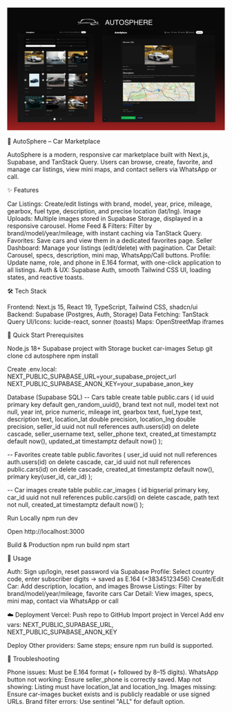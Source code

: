![AutoSphere Screenshot](./public/AUTOSPHERE.png)




🚗 AutoSphere – Car Marketplace

AutoSphere is a modern, responsive car marketplace built with Next.js, Supabase, and TanStack Query. Users can browse, create, favorite, and manage car listings, view mini maps, and contact sellers via WhatsApp or call.



✨ Features

Car Listings: Create/edit listings with brand, model, year, price, mileage, gearbox, fuel type, description, and precise location (lat/lng).
Image Uploads: Multiple images stored in Supabase Storage, displayed in a responsive carousel.
Home Feed & Filters: Filter by brand/model/year/mileage, with instant caching via TanStack Query.
Favorites: Save cars and view them in a dedicated favorites page.
Seller Dashboard: Manage your listings (edit/delete) with pagination.
Car Detail: Carousel, specs, description, mini map, WhatsApp/Call buttons.
Profile: Update name, role, and phone in E.164 format, with one-click application to all listings.
Auth & UX: Supabase Auth, smooth Tailwind CSS UI, loading states, and reactive toasts.


🛠 Tech Stack

Frontend: Next.js 15, React 19, TypeScript, Tailwind CSS, shadcn/ui
Backend: Supabase (Postgres, Auth, Storage)
Data Fetching: TanStack Query
UI/Icons: lucide-react, sonner (toasts)
Maps: OpenStreetMap iframes


🚀 Quick Start
Prerequisites

Node.js 18+
Supabase project with Storage bucket car-images
Setup
git clone <repo-url>
cd autosphere
npm install

Create .env.local:
NEXT_PUBLIC_SUPABASE_URL=your_supabase_project_url
NEXT_PUBLIC_SUPABASE_ANON_KEY=your_supabase_anon_key


Database (Supabase SQL)
-- Cars table
create table public.cars (
  id uuid primary key default gen_random_uuid(),
  brand text not null,
  model text not null,
  year int,
  price numeric,
  mileage int,
  gearbox text,
  fuel_type text,
  description text,
  location_lat double precision,
  location_lng double precision,
  seller_id uuid not null references auth.users(id) on delete cascade,
  seller_username text,
  seller_phone text,
  created_at timestamptz default now(),
  updated_at timestamptz default now()
);

-- Favorites
create table public.favorites (
  user_id uuid not null references auth.users(id) on delete cascade,
  car_id uuid not null references public.cars(id) on delete cascade,
  created_at timestamptz default now(),
  primary key(user_id, car_id)
);

-- Car images
create table public.car_images (
  id bigserial primary key,
  car_id uuid not null references public.cars(id) on delete cascade,
  path text not null,
  created_at timestamptz default now()
);

Run Locally
npm run dev


Open http://localhost:3000

Build & Production
npm run build
npm start

📖 Usage

Auth: Sign up/login, reset password via Supabase
Profile: Select country code, enter subscriber digits → saved as E.164 (+38345123456)
Create/Edit Car: Add description, location, and images
Browse Listings: Filter by brand/model/year/mileage, favorite cars
Car Detail: View images, specs, mini map, contact via WhatsApp or call


☁️ Deployment
Vercel:
Push repo to GitHub
Import project in Vercel
Add env vars: NEXT_PUBLIC_SUPABASE_URL, NEXT_PUBLIC_SUPABASE_ANON_KEY

Deploy
Other providers: Same steps; ensure npm run build is supported.

🐞 Troubleshooting

Phone issues: Must be E.164 format (+ followed by 8–15 digits).
WhatsApp button not working: Ensure seller_phone is correctly saved.
Map not showing: Listing must have location_lat and location_lng.
Images missing: Ensure car-images bucket exists and is publicly readable or use signed URLs.
Brand filter errors: Use sentinel "ALL" for default option.
